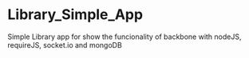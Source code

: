 Library_Simple_App
==================

Simple Library app for show the funcionality of backbone with nodeJS, requireJS, socket.io and mongoDB

